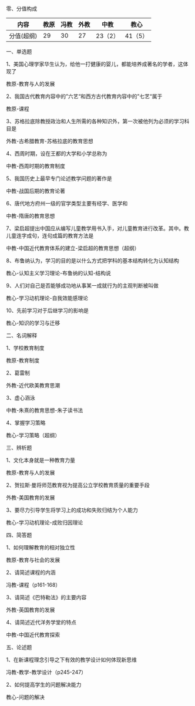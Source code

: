 零、分值构成

| 内容       | 教原 | 冯教 | 外教 | 中教    | 教心    |
| ---------- | ---- | ---- | ---- | ------- | ------- |
| 分值(超纲) | 29   | 30   | 27   | 23（2） | 41（5） |

一、单选题

1、美国心理学家华生认为，给他一打健康的婴儿，都能培养成著名的学者，这体现了

教原-教育与人的发展

2、我国古代教育内容中的”六艺“和西方古代教育内容中的”七艺“属于

教原-课程

3、苏格拉底除教授政治和人生所需的各种知识外，第一次被他列为必须的学习科目是

外教-古希腊教育-苏格拉底的教育思想

4、西周时期，设在王都的大学和小学总称为

中教-西周时期的教育制度

5、我国历史上最早专门论述教学问题的著作是

中教-战国后期的教育论著

6、唐代地方府州一级的官学类型主要有经学、医学和

中教-隋唐的教育思想

7、梁启超提出中国应从编写儿童教学用书入手，对儿童教育进行改革。其中。教儿童连字成句，连句成篇的教育方法是

中教-中国近代教育体系的建立-梁启超的教育思想（超纲）

8、布鲁纳认为，学习的目的是以什么方式把学科的基本结构转化为认知结构

教心-认知主义学习理论-布鲁纳的认知-结构说

9、人们对自己是否能够成功地从事某一成就行为的主观判断被叫做

教心-学习动机理论-自我效能感理论

10、先前学习对于后继学习的影响是

教心-知识的学习与迁移

二、名词解释

1、学校教育制度

教原-教育制度

2、葛雷制

外教-近代欧美教育思潮

3、虚心涵泳

中教-朱熹的教育思想-朱子读书法

4、掌握学习策略

教心-学习策略（超纲）

三、辨析题

1、文化本身就是一种教育力量

教原-教育与人的发展

2、贺拉斯·曼将师范教育视为提高公立学校教育质量的重要手段

外教-美国教育的发展

3、要尽力引导学生将学习上的成功和失败归结为个人能力

教心-学习动机理论-成败归因理论

四、简答题

1、如何理解教育的相对独立性

教原-教育与社会的发展

2、请简述课程的内涵

冯教-课程（p161-168）

3、请简述《巴特勒法》的主要内容

外教-英国教育的发展

4、请简述近代洋务学堂的特点

中教-中国近代教育探索

五、论述题

1、在新课程理念引导之下有效的教学设计如何体现新思维

冯教-教学-教学设计（p245-247）

2、如何提高学生的问题解决能力

教心-问题的解决